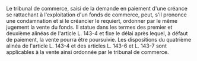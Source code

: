 Le tribunal de commerce, saisi de la demande en paiement d'une créance se rattachant à l'exploitation d'un fonds de commerce, peut, s'il prononce une condamnation et si le créancier le requiert, ordonner par le même jugement la vente du fonds. Il statue dans les termes des premier et deuxième alinéas de l'article L. 143-4 et fixe le délai après lequel, à défaut de paiement, la vente pourra être poursuivie. Les dispositions du quatrième alinéa de l'article L. 143-4 et des articles L. 143-6 et L. 143-7 sont applicables à la vente ainsi ordonnée par le tribunal de commerce.

